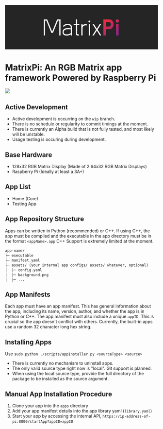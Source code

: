 <img src="media/header.png">

# MatrixPi: An RGB Matrix app framework Powered by Raspberry Pi
<img src="https://img.shields.io/badge/License-GNU_GPLv3-blue">

## Active Development
- Active development is occurring on the `wip` branch. 
- There is no schedule or regularity to commit timings at the moment.
- There is currently an Alpha build that is not fully tested, and most likely will be unstable.
- Usage testing is occuring during development.

## Base Hardware
- 128x32 RGB Matrix Display (Made of 2 64x32 RGB Matrix Displays)
- Raspberry Pi (Ideally at least a 3A+)

## App List
- Home (Core)
- Testing App

## App Repository Structure

Apps can be written in Python (recommended) or C++. 
If using C++, the app must be compiled and the executable in the app directory must be in the format `<appName>.app`
C++ Support is extremely limited at the moment.
```
app-name/
├─ executable
├─ manifest.yaml
├─ assets/ (your internal app configs/ assets/ whatever, optional)
│  ├─ config.yaml
│  ├─ background.png
│  ├─ ...
```
## App Manifests
Each app must have an app manifest. This has general information about the app, including its name, version, author, and whether the app is in Python or C++.
The app manifest must also include a unique `appID`. This is crucial so the app doesn't conflict with others. Currently, the built-in apps use a random 32 character long hex string.

## Installing Apps
Use `sudo python ./scripts/appInstaller.py <sourceType> <source>`
- There is currently no mechanism to uninstall apps.
- The only valid source type right now is "local". Git support is planned.
- When using the local source type, provide the full directory of the package to be installed as the source argument.

## Manual App Installation Procedure
1. Clone your app into the `apps` directory
2. Add your app manifest details into the app library yaml (`library.yaml`)
3. Start your app by accessing the internal API, `https://ip-address-of-pi:8000/startApp?appID=appID`

